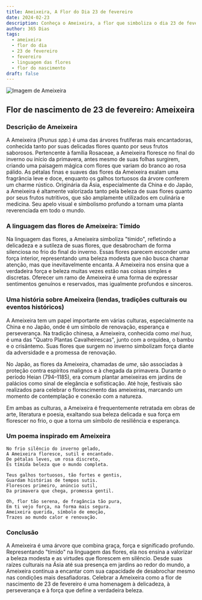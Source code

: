 ```yaml
---
title: Ameixeira, A Flor do Dia 23 de fevereiro
date: 2024-02-23
description: Conheça o Ameixeira, a flor que simboliza o dia 23 de fevereiro e seu significado 'Tímido'. Explore a beleza e o simbolismo desta flor encantadora.
author: 365 Dias
tags:
  - ameixeira
  - flor do dia
  - 23 de fevereiro
  - fevereiro
  - linguagem das flores
  - flor do nascimento
draft: false
---
```


![Imagem de Ameixeira](https://cdn.pixabay.com/photo/2020/12/14/08/19/apricot-blossom-5830230_1280.jpg#center)


## Flor de nascimento de 23 de fevereiro: Ameixeira

### Descrição de Ameixeira

A Ameixeira (_Prunus spp._) é uma das árvores frutíferas mais encantadoras, conhecida tanto por suas delicadas flores quanto por seus frutos saborosos. Pertencente à família Rosaceae, a Ameixeira floresce no final do inverno ou início da primavera, antes mesmo de suas folhas surgirem, criando uma paisagem mágica com flores que variam do branco ao rosa pálido. As pétalas finas e suaves das flores da Ameixeira exalam uma fragrância leve e doce, enquanto os galhos tortuosos da árvore conferem um charme rústico. Originária da Ásia, especialmente da China e do Japão, a Ameixeira é altamente valorizada tanto pela beleza de suas flores quanto por seus frutos nutritivos, que são amplamente utilizados em culinária e medicina. Seu apelo visual e simbolismo profundo a tornam uma planta reverenciada em todo o mundo.

### A linguagem das flores de Ameixeira: Tímido

Na linguagem das flores, a Ameixeira simboliza "tímido", refletindo a delicadeza e a sutileza de suas flores, que desabrocham de forma silenciosa no frio do final do inverno. Essas flores parecem esconder uma força interior, representando uma beleza modesta que não busca chamar atenção, mas que inevitavelmente encanta. A Ameixeira nos ensina que a verdadeira força e beleza muitas vezes estão nas coisas simples e discretas. Oferecer um ramo de Ameixeira é uma forma de expressar sentimentos genuínos e reservados, mas igualmente profundos e sinceros.

### Uma história sobre Ameixeira (lendas, tradições culturais ou eventos históricos)

A Ameixeira tem um papel importante em várias culturas, especialmente na China e no Japão, onde é um símbolo de renovação, esperança e perseverança. Na tradição chinesa, a Ameixeira, conhecida como _mei hua_, é uma das "Quatro Plantas Cavalheirescas", junto com a orquídea, o bambu e o crisântemo. Suas flores que surgem no inverno simbolizam força diante da adversidade e a promessa de renovação.

No Japão, as flores da Ameixeira, chamadas de _ume_, são associadas à proteção contra espíritos malignos e à chegada da primavera. Durante o período Heian (794–1185), era comum plantar ameixeiras em jardins de palácios como sinal de elegância e sofisticação. Até hoje, festivais são realizados para celebrar o florescimento das ameixeiras, marcando um momento de contemplação e conexão com a natureza.

Em ambas as culturas, a Ameixeira é frequentemente retratada em obras de arte, literatura e poesia, exaltando sua beleza delicada e sua força em florescer no frio, o que a torna um símbolo de resiliência e esperança.

### Um poema inspirado em Ameixeira

```
No frio silêncio do inverno gelado,  
A Ameixeira floresce, sutil e encantado.  
De pétalas leves, um rosa discreto,  
És tímida beleza que o mundo completa.  

Teus galhos tortuosos, tão fortes e gentis,  
Guardam histórias de tempos sutis.  
Floresces primeiro, anúncio sutil,  
Da primavera que chega, promessa gentil.  

Oh, flor tão serena, de fragância tão pura,  
Em ti vejo força, na forma mais segura.  
Ameixeira querida, símbolo de emoção,  
Trazes ao mundo calor e renovação.
```

### Conclusão

A Ameixeira é uma árvore que combina graça, força e significado profundo. Representando "tímido" na linguagem das flores, ela nos ensina a valorizar a beleza modesta e as virtudes que florescem em silêncio. Desde suas raízes culturais na Ásia até sua presença em jardins ao redor do mundo, a Ameixeira continua a encantar com sua capacidade de desabrochar mesmo nas condições mais desafiadoras. Celebrar a Ameixeira como a flor de nascimento de 23 de fevereiro é uma homenagem à delicadeza, à perseverança e à força que define a verdadeira beleza.
